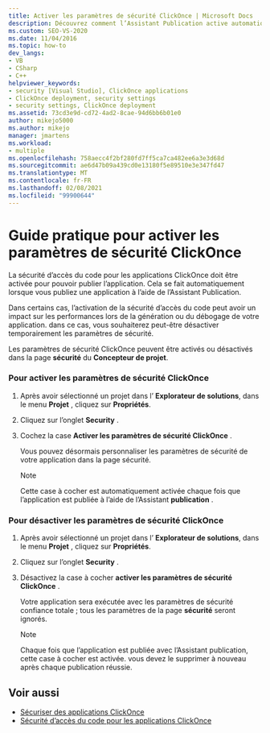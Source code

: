 ```yaml
---
title: Activer les paramètres de sécurité ClickOnce | Microsoft Docs
description: Découvrez comment l’Assistant Publication active automatiquement la sécurité d’accès du code pour les applications ClickOnce pour publier l’application.
ms.custom: SEO-VS-2020
ms.date: 11/04/2016
ms.topic: how-to
dev_langs:
- VB
- CSharp
- C++
helpviewer_keywords:
- security [Visual Studio], ClickOnce applications
- ClickOnce deployment, security settings
- security settings, ClickOnce deployment
ms.assetid: 73cd3e9d-cd72-4ad2-8cae-94d6bb6b01e0
author: mikejo5000
ms.author: mikejo
manager: jmartens
ms.workload:
- multiple
ms.openlocfilehash: 758aecc4f2bf280fd7ff5ca7ca482ee6a3e3d68d
ms.sourcegitcommit: ae6d47b09a439cd0e13180f5e89510e3e347fd47
ms.translationtype: MT
ms.contentlocale: fr-FR
ms.lasthandoff: 02/08/2021
ms.locfileid: "99900644"
---
```

# <a name="how-to-enable-clickonce-security-settings"></a>Guide pratique pour activer les paramètres de sécurité ClickOnce
La sécurité d’accès du code pour les applications ClickOnce doit être activée pour pouvoir publier l’application. Cela se fait automatiquement lorsque vous publiez une application à l’aide de l’Assistant Publication.

 Dans certains cas, l’activation de la sécurité d’accès du code peut avoir un impact sur les performances lors de la génération ou du débogage de votre application. dans ce cas, vous souhaiterez peut-être désactiver temporairement les paramètres de sécurité.

 Les paramètres de sécurité ClickOnce peuvent être activés ou désactivés dans la page **sécurité** du **Concepteur de projet**.

### <a name="to-enable-clickonce-security-settings"></a>Pour activer les paramètres de sécurité ClickOnce

1. Après avoir sélectionné un projet dans l’ **Explorateur de solutions**, dans le menu **Projet** , cliquez sur **Propriétés**.

2. Cliquez sur l’onglet **Security** .

3. Cochez la case **Activer les paramètres de sécurité ClickOnce** .

     Vous pouvez désormais personnaliser les paramètres de sécurité de votre application dans la page sécurité.

    > [!NOTE]
    > Cette case à cocher est automatiquement activée chaque fois que l’application est publiée à l’aide de l’Assistant **publication** .

### <a name="to-disable-clickonce-security-settings"></a>Pour désactiver les paramètres de sécurité ClickOnce

1. Après avoir sélectionné un projet dans l’ **Explorateur de solutions**, dans le menu **Projet** , cliquez sur **Propriétés**.

2. Cliquez sur l’onglet **Security** .

3. Désactivez la case à cocher **activer les paramètres de sécurité ClickOnce** .

     Votre application sera exécutée avec les paramètres de sécurité confiance totale ; tous les paramètres de la page **sécurité** seront ignorés.

    > [!NOTE]
    > Chaque fois que l’application est publiée avec l’Assistant publication, cette case à cocher est activée. vous devez le supprimer à nouveau après chaque publication réussie.

## <a name="see-also"></a>Voir aussi
- [Sécuriser des applications ClickOnce](../deployment/securing-clickonce-applications.md)
- [Sécurité d’accès du code pour les applications ClickOnce](../deployment/code-access-security-for-clickonce-applications.md)
